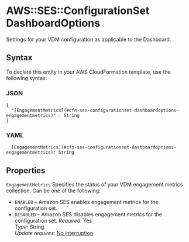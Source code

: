 # AWS::SES::ConfigurationSet DashboardOptions<a name="aws-properties-ses-configurationset-dashboardoptions"></a>

Settings for your VDM configuration as applicable to the Dashboard\.

## Syntax<a name="aws-properties-ses-configurationset-dashboardoptions-syntax"></a>

To declare this entity in your AWS CloudFormation template, use the following syntax:

### JSON<a name="aws-properties-ses-configurationset-dashboardoptions-syntax.json"></a>

```
{
  "[EngagementMetrics](#cfn-ses-configurationset-dashboardoptions-engagementmetrics)" : String
}
```

### YAML<a name="aws-properties-ses-configurationset-dashboardoptions-syntax.yaml"></a>

```
  [EngagementMetrics](#cfn-ses-configurationset-dashboardoptions-engagementmetrics): String
```

## Properties<a name="aws-properties-ses-configurationset-dashboardoptions-properties"></a>

`EngagementMetrics` <a name="cfn-ses-configurationset-dashboardoptions-engagementmetrics"></a>
Specifies the status of your VDM engagement metrics collection\. Can be one of the following:

- `ENABLED` – Amazon SES enables engagement metrics for the configuration set\.
- `DISABLED` – Amazon SES disables engagement metrics for the configuration set\.
  _Required_: Yes  
  _Type_: String  
  _Update requires_: [No interruption](https://docs.aws.amazon.com/AWSCloudFormation/latest/UserGuide/using-cfn-updating-stacks-update-behaviors.html#update-no-interrupt)
